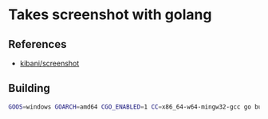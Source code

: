 # Takes screenshot with golang

## References
- [kibani/screenshot](https://github.com/kbinani/screenshot)

## Building
```bash
GOOS=windows GOARCH=amd64 CGO_ENABLED=1 CC=x86_64-w64-mingw32-gcc go build
```
